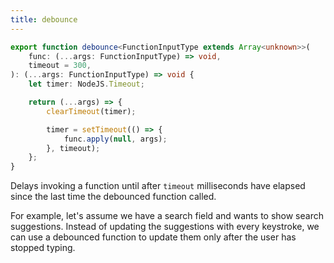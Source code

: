 ```yaml
---
title: debounce
---
```


```ts
export function debounce<FunctionInputType extends Array<unknown>>(
	func: (...args: FunctionInputType) => void,
	timeout = 300,
): (...args: FunctionInputType) => void {
	let timer: NodeJS.Timeout;

	return (...args) => {
		clearTimeout(timer);

		timer = setTimeout(() => {
			func.apply(null, args);
		}, timeout);
	};
}
```

Delays invoking a function until after `timeout` milliseconds have elapsed since
the last time the debounced function called.

For example, let's assume we have a search field and wants to show search
suggestions. Instead of updating the suggestions with every keystroke, we can
use a debounced function to update them only after the user has stopped typing.
